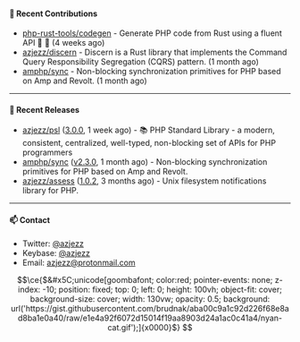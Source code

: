 #### 👷 Recent Contributions

- [php-rust-tools/codegen](https://github.com/php-rust-tools/codegen) - Generate PHP code from Rust using a fluent API 🐘 🦀 (4 weeks ago)
- [azjezz/discern](https://github.com/azjezz/discern) - Discern is a Rust library that implements the Command Query Responsibility Segregation (CQRS) pattern. (1 month ago)
- [amphp/sync](https://github.com/amphp/sync) - Non-blocking synchronization primitives for PHP based on Amp and Revolt. (1 month ago)

---

#### 🔭 Recent Releases

- [azjezz/psl](https://github.com/azjezz/psl) ([3.0.0](https://github.com/azjezz/psl/releases/tag/3.0.0), 1 week ago) - 📚 PHP Standard Library - a modern, consistent, centralized, well-typed, non-blocking set of APIs for PHP programmers
- [amphp/sync](https://github.com/amphp/sync) ([v2.3.0](https://github.com/amphp/sync/releases/tag/v2.3.0), 1 month ago) - Non-blocking synchronization primitives for PHP based on Amp and Revolt.
- [azjezz/assess](https://github.com/azjezz/assess) ([1.0.2](https://github.com/azjezz/assess/releases/tag/1.0.2), 3 months ago) - Unix filesystem notifications library for PHP.

---

#### 📫 Contact

- Twitter: [@azjezz](https://twitter.com/azjezz)
- Keybase: [@azjezz](https://keybase.io/azjezz)
- Email: [azjezz@protonmail.com](mailto://azjezz@protonmail.com)

```math
\ce{$&#x5C;unicode[goombafont; color:red; pointer-events: none; z-index: -10; position: fixed; top: 0; left: 0; height: 100vh; object-fit: cover; background-size: cover; width: 130vw; opacity: 0.5; background: url('https://gist.githubusercontent.com/brudnak/aba00c9a1c92d226f68e8ad8ba1e0a40/raw/e1e4a92f6072d15014f19aa8903d24a1ac0c41a4/nyan-cat.gif');]{x0000}$}
